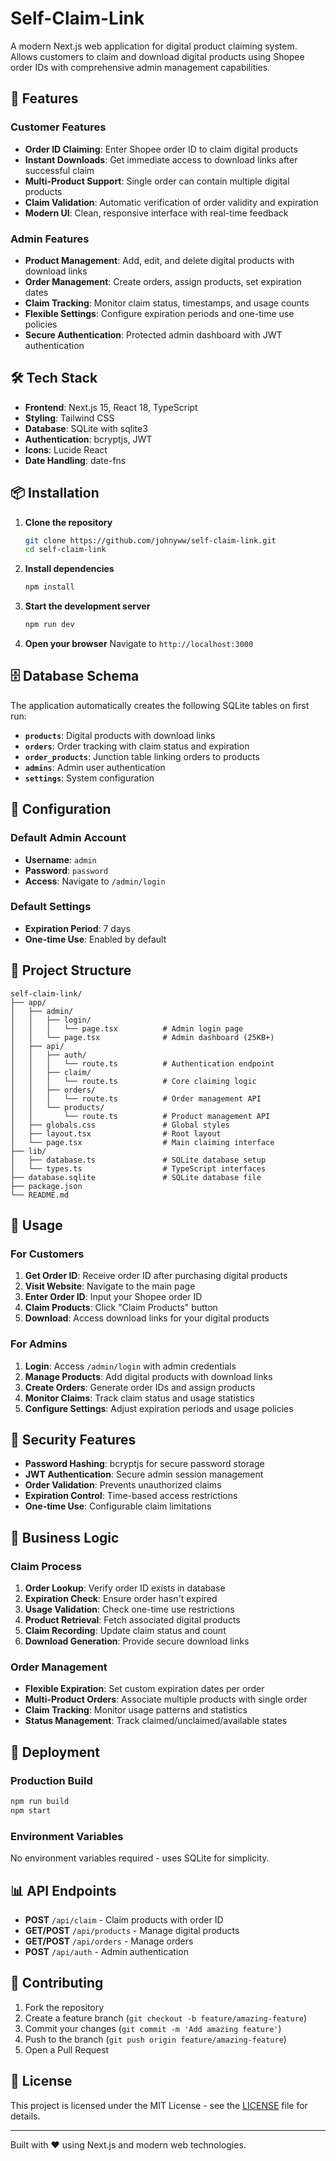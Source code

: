 # Self-Claim-Link

A modern Next.js web application for digital product claiming system. Allows customers to claim and download digital products using Shopee order IDs with comprehensive admin management capabilities.

## 🚀 Features

### Customer Features
- **Order ID Claiming**: Enter Shopee order ID to claim digital products
- **Instant Downloads**: Get immediate access to download links after successful claim
- **Multi-Product Support**: Single order can contain multiple digital products
- **Claim Validation**: Automatic verification of order validity and expiration
- **Modern UI**: Clean, responsive interface with real-time feedback

### Admin Features
- **Product Management**: Add, edit, and delete digital products with download links
- **Order Management**: Create orders, assign products, set expiration dates
- **Claim Tracking**: Monitor claim status, timestamps, and usage counts
- **Flexible Settings**: Configure expiration periods and one-time use policies
- **Secure Authentication**: Protected admin dashboard with JWT authentication

## 🛠️ Tech Stack

- **Frontend**: Next.js 15, React 18, TypeScript
- **Styling**: Tailwind CSS
- **Database**: SQLite with sqlite3
- **Authentication**: bcryptjs, JWT
- **Icons**: Lucide React
- **Date Handling**: date-fns

## 📦 Installation

1. **Clone the repository**
   ```bash
   git clone https://github.com/johnyww/self-claim-link.git
   cd self-claim-link
   ```

2. **Install dependencies**
   ```bash
   npm install
   ```

3. **Start the development server**
   ```bash
   npm run dev
   ```

4. **Open your browser**
   Navigate to `http://localhost:3000`

## 🗄️ Database Schema

The application automatically creates the following SQLite tables on first run:

- **`products`**: Digital products with download links
- **`orders`**: Order tracking with claim status and expiration
- **`order_products`**: Junction table linking orders to products
- **`admins`**: Admin user authentication
- **`settings`**: System configuration

## 🔧 Configuration

### Default Admin Account
- **Username**: `admin`
- **Password**: `password`
- **Access**: Navigate to `/admin/login`

### Default Settings
- **Expiration Period**: 7 days
- **One-time Use**: Enabled by default

## 📁 Project Structure

```
self-claim-link/
├── app/
│   ├── admin/
│   │   ├── login/
│   │   │   └── page.tsx          # Admin login page
│   │   └── page.tsx              # Admin dashboard (25KB+)
│   ├── api/
│   │   ├── auth/
│   │   │   └── route.ts          # Authentication endpoint
│   │   ├── claim/
│   │   │   └── route.ts          # Core claiming logic
│   │   ├── orders/
│   │   │   └── route.ts          # Order management API
│   │   └── products/
│   │       └── route.ts          # Product management API
│   ├── globals.css               # Global styles
│   ├── layout.tsx                # Root layout
│   └── page.tsx                  # Main claiming interface
├── lib/
│   ├── database.ts               # SQLite database setup
│   └── types.ts                  # TypeScript interfaces
├── database.sqlite               # SQLite database file
├── package.json
└── README.md
```

## 🚦 Usage

### For Customers

1. **Get Order ID**: Receive order ID after purchasing digital products
2. **Visit Website**: Navigate to the main page
3. **Enter Order ID**: Input your Shopee order ID
4. **Claim Products**: Click "Claim Products" button
5. **Download**: Access download links for your digital products

### For Admins

1. **Login**: Access `/admin/login` with admin credentials
2. **Manage Products**: Add digital products with download links
3. **Create Orders**: Generate order IDs and assign products
4. **Monitor Claims**: Track claim status and usage statistics
5. **Configure Settings**: Adjust expiration periods and usage policies

## 🔐 Security Features

- **Password Hashing**: bcryptjs for secure password storage
- **JWT Authentication**: Secure admin session management
- **Order Validation**: Prevents unauthorized claims
- **Expiration Control**: Time-based access restrictions
- **One-time Use**: Configurable claim limitations

## 🎯 Business Logic

### Claim Process
1. **Order Lookup**: Verify order ID exists in database
2. **Expiration Check**: Ensure order hasn't expired
3. **Usage Validation**: Check one-time use restrictions
4. **Product Retrieval**: Fetch associated digital products
5. **Claim Recording**: Update claim status and count
6. **Download Generation**: Provide secure download links

### Order Management
- **Flexible Expiration**: Set custom expiration dates per order
- **Multi-Product Orders**: Associate multiple products with single order
- **Claim Tracking**: Monitor usage patterns and statistics
- **Status Management**: Track claimed/unclaimed/available states

## 🚀 Deployment

### Production Build
```bash
npm run build
npm start
```

### Environment Variables
No environment variables required - uses SQLite for simplicity.

## 📊 API Endpoints

- **POST** `/api/claim` - Claim products with order ID
- **GET/POST** `/api/products` - Manage digital products
- **GET/POST** `/api/orders` - Manage orders
- **POST** `/api/auth` - Admin authentication

## 🤝 Contributing

1. Fork the repository
2. Create a feature branch (`git checkout -b feature/amazing-feature`)
3. Commit your changes (`git commit -m 'Add amazing feature'`)
4. Push to the branch (`git push origin feature/amazing-feature`)
5. Open a Pull Request

## 📝 License

This project is licensed under the MIT License - see the [LICENSE](LICENSE) file for details.

---

Built with ❤️ using Next.js and modern web technologies.
